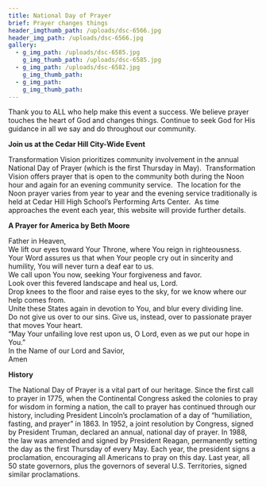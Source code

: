 ```yaml
---
title: National Day of Prayer
brief: Prayer changes things
header_imgthumb_path: /uploads/dsc-6566.jpg
header_img_path: /uploads/dsc-6566.jpg
gallery:
  - g_img_path: /uploads/dsc-6585.jpg
    g_img_thumb_path: /uploads/dsc-6585.jpg
  - g_img_path: /uploads/dsc-6582.jpg
    g_img_thumb_path:
  - g_img_path:
    g_img_thumb_path:
---
```



Thank you to ALL who help make this event a success. We believe prayer touches the heart of God and changes things. Continue to seek God for His guidance in all we say and do throughout our community.

**Join us at the Cedar Hill City-Wide Event**

Transformation Vision prioritizes community involvement in the annual National Day of Prayer (which is the first Thursday in May).  Transformation Vision offers prayer that is open to the community both during the Noon hour and again for an evening community service.  The location for the Noon prayer varies from year to year and the evening service traditionally is held at Cedar Hill High School’s Performing Arts Center.  As time approaches the event each year, this website will provide further details.

**A Prayer for America by Beth Moore**

Father in Heaven,
<br>We lift our eyes toward Your Throne, where You reign in righteousness.
<br>Your Word assures us that when Your people cry out in sincerity and humility, You will never turn a deaf ear to us.
<br>We call upon You now, seeking Your forgiveness and favor.
<br>Look over this fevered landscape and heal us, Lord.
<br>Drop knees to the floor and raise eyes to the sky, for we know where our help comes from.
<br>Unite these States again in devotion to You, and blur every dividing line.
<br>Do not give us over to our sins. Give us, instead, over to passionate prayer that moves Your heart.
<br>“May Your unfailing love rest upon us, O Lord, even as we put our hope in You.”
<br>In the Name of our Lord and Savior,
<br>Amen

**History**

The National Day of Prayer is a vital part of our heritage. Since the first call to prayer in 1775, when the Continental Congress asked the colonies to pray for wisdom in forming a nation, the call to prayer has continued through our history, including President Lincoln’s proclamation of a day of “humiliation, fasting, and prayer” in 1863. In 1952, a joint resolution by Congress, signed by President Truman, declared an annual, national day of prayer. In 1988, the law was amended and signed by President Reagan, permanently setting the day as the first Thursday of every May. Each year, the president signs a proclamation, encouraging all Americans to pray on this day. Last year, all 50 state governors, plus the governors of several U.S. Territories, signed similar proclamations.